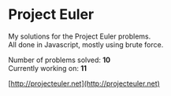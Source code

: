 # Project Euler
My solutions for the Project Euler problems.  
All done in Javascript, mostly using brute force.

Number of problems solved: **10**  
Currently working on: **11**

[http://projecteuler.net](http://projecteuler.net)
